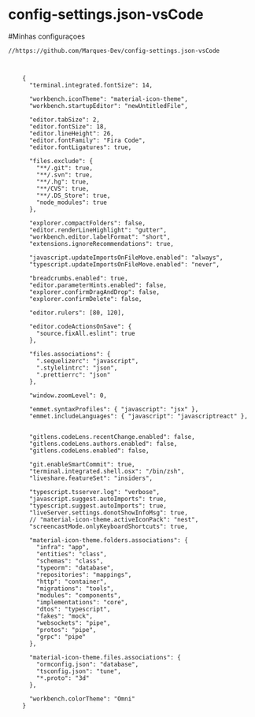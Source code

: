 # config-settings.json-vsCode
#Minhas configuraçoes

    //https://github.com/Marques-Dev/config-settings.json-vsCode
    
    
    
        {
          "terminal.integrated.fontSize": 14,

          "workbench.iconTheme": "material-icon-theme",
          "workbench.startupEditor": "newUntitledFile",

          "editor.tabSize": 2,
          "editor.fontSize": 18,
          "editor.lineHeight": 26,
          "editor.fontFamily": "Fira Code",
          "editor.fontLigatures": true,

          "files.exclude": {
            "**/.git": true,
            "**/.svn": true,
            "**/.hg": true,
            "**/CVS": true,
            "**/.DS_Store": true,
            "node_modules": true
          },

          "explorer.compactFolders": false,
          "editor.renderLineHighlight": "gutter",
          "workbench.editor.labelFormat": "short",
          "extensions.ignoreRecommendations": true,

          "javascript.updateImportsOnFileMove.enabled": "always",
          "typescript.updateImportsOnFileMove.enabled": "never",

          "breadcrumbs.enabled": true,
          "editor.parameterHints.enabled": false,
          "explorer.confirmDragAndDrop": false,
          "explorer.confirmDelete": false,

          "editor.rulers": [80, 120],

          "editor.codeActionsOnSave": {
            "source.fixAll.eslint": true
          },

          "files.associations": {
            ".sequelizerc": "javascript",
            ".stylelintrc": "json",
            ".prettierrc": "json"
          },

          "window.zoomLevel": 0,

          "emmet.syntaxProfiles": { "javascript": "jsx" },
          "emmet.includeLanguages": { "javascript": "javascriptreact" },


          "gitlens.codeLens.recentChange.enabled": false,
          "gitlens.codeLens.authors.enabled": false,
          "gitlens.codeLens.enabled": false,

          "git.enableSmartCommit": true,
          "terminal.integrated.shell.osx": "/bin/zsh",
          "liveshare.featureSet": "insiders",

          "typescript.tsserver.log": "verbose",
          "javascript.suggest.autoImports": true,
          "typescript.suggest.autoImports": true,
          "liveServer.settings.donotShowInfoMsg": true,
          // "material-icon-theme.activeIconPack": "nest",
          "screencastMode.onlyKeyboardShortcuts": true,

          "material-icon-theme.folders.associations": {
            "infra": "app",
            "entities": "class",
            "schemas": "class",
            "typeorm": "database",
            "repositories": "mappings",
            "http": "container",
            "migrations": "tools",
            "modules": "components",
            "implementations": "core",
            "dtos": "typescript",
            "fakes": "mock",
            "websockets": "pipe",
            "protos": "pipe",
            "grpc": "pipe"
          },

          "material-icon-theme.files.associations": {
            "ormconfig.json": "database",
            "tsconfig.json": "tune",
            "*.proto": "3d"
          },

          "workbench.colorTheme": "Omni"
        }
